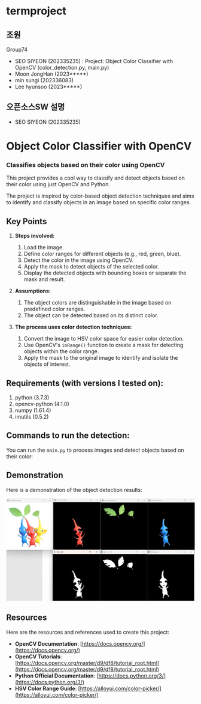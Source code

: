 # termproject
## 조원
Group74
 - SEO SIYEON (202335235) : Project: Object Color Classifier with OpenCV (color_detection.py, main.py)
 - Moon JongHan (2023*****)
 - min sungi (202336083)
 - Lee hyunsoo (2023*****)
## 오픈소스SW 설명

- SEO SIYEON (202335235)
# Object Color Classifier with OpenCV
### Classifies objects based on their color using OpenCV

This project provides a cool way to classify and detect objects based on their color using just OpenCV and Python.

The project is inspired by color-based object detection techniques and aims to identify and classify objects in an image based on specific color ranges.

## **Key Points**
1. **Steps involved:**
    1. Load the image.
    2. Define color ranges for different objects (e.g., red, green, blue).
    3. Detect the color in the image using OpenCV.
    4. Apply the mask to detect objects of the selected color.
    5. Display the detected objects with bounding boxes or separate the mask and result.
    
2. **Assumptions:**
    1. The object colors are distinguishable in the image based on predefined color ranges.
    2. The object can be detected based on its distinct color.

3. **The process uses color detection techniques:**
    1. Convert the image to HSV color space for easier color detection.
    2. Use OpenCV's `inRange()` function to create a mask for detecting objects within the color range.
    3. Apply the mask to the original image to identify and isolate the objects of interest.

## **Requirements** (with versions I tested on):
1. python (3.7.3)
2. opencv-python (4.1.0)
3. numpy (1.61.4)
4. imutils (0.5.2)

## **Commands to run the detection:**
You can run the `main.py` to process images and detect objects based on their color:

## **Demonstration**

Here is a demonstration of the object detection results:

![Result Image](resources/result.png)

## Resources
Here are the resources and references used to create this project:

- **OpenCV Documentation**: [https://docs.opencv.org/](https://docs.opencv.org/)
- **OpenCV Tutorials**: [https://docs.opencv.org/master/d9/df8/tutorial_root.html](https://docs.opencv.org/master/d9/df8/tutorial_root.html)
- **Python Official Documentation**: [https://docs.python.org/3/](https://docs.python.org/3/)
- **HSV Color Range Guide**: [https://alloyui.com/color-picker/](https://alloyui.com/color-picker/)






